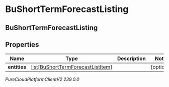 # BuShortTermForecastListing

## BuShortTermForecastListing

## Properties

|Name | Type | Description | Notes|
|------------ | ------------- | ------------- | -------------|
| **entities** | [list[BuShortTermForecastListItem]](BuShortTermForecastListItem) |  | [optional] |



_PureCloudPlatformClientV2 239.0.0_
